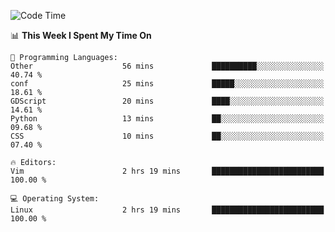 <!-- [![Top Langs](https://github-readme-stats.vercel.app/api/top-langs/?username=gagahsyuja&theme=dracula&hide_border=true&border_radius=7)](https://github.com/anuraghazra/github-readme-stats) -->

<!--START_SECTION:waka-->
![Code Time](http://img.shields.io/badge/Code%20Time-173%20hrs%209%20mins-blue)

📊 **This Week I Spent My Time On** 

```text
💬 Programming Languages: 
Other                    56 mins             ██████████░░░░░░░░░░░░░░░   40.74 % 
conf                     25 mins             █████░░░░░░░░░░░░░░░░░░░░   18.61 % 
GDScript                 20 mins             ████░░░░░░░░░░░░░░░░░░░░░   14.61 % 
Python                   13 mins             ██░░░░░░░░░░░░░░░░░░░░░░░   09.68 % 
CSS                      10 mins             ██░░░░░░░░░░░░░░░░░░░░░░░   07.40 % 

🔥 Editors: 
Vim                      2 hrs 19 mins       █████████████████████████   100.00 % 

💻 Operating System: 
Linux                    2 hrs 19 mins       █████████████████████████   100.00 % 
```


<!--END_SECTION:waka-->
